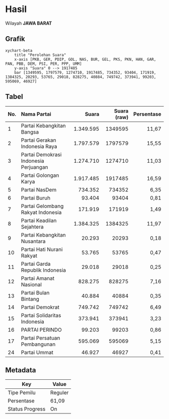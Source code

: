 # Hasil

Wilayah **JAWA BARAT**

## Grafik

```mermaid
xychart-beta
    title "Perolehan Suara"
    x-axis [PKB, GER, PDIP, GOL, NAS, BUR, GEL, PKS, PKN, HAN, GAR, PAN, PBB, DEM, PSI, PER, PPP, UMM]
    y-axis "Suara" 0 --> 1917485
    bar [1349595, 1797579, 1274710, 1917485, 734352, 93404, 171919, 1384325, 20293, 53765, 29018, 828275, 40884, 749742, 373941, 99203, 595069, 46927]
```

## Tabel

| No. | Nama Partai                           | Suara     | Suara (raw) | Persentase |
|:--- |:------------------------------------- | ---------:| -----------:| ----------:|
| 1   | Partai Kebangkitan Bangsa             | 1.349.595 | 1349595     | 11,67      |
| 2   | Partai Gerakan Indonesia Raya         | 1.797.579 | 1797579     | 15,55      |
| 3   | Partai Demokrasi Indonesia Perjuangan | 1.274.710 | 1274710     | 11,03      |
| 4   | Partai Golongan Karya                 | 1.917.485 | 1917485     | 16,59      |
| 5   | Partai NasDem                         | 734.352   | 734352      | 6,35       |
| 6   | Partai Buruh                          | 93.404    | 93404       | 0,81       |
| 7   | Partai Gelombang Rakyat Indonesia     | 171.919   | 171919      | 1,49       |
| 8   | Partai Keadilan Sejahtera             | 1.384.325 | 1384325     | 11,97      |
| 9   | Partai Kebangkitan Nusantara          | 20.293    | 20293       | 0,18       |
| 10  | Partai Hati Nurani Rakyat             | 53.765    | 53765       | 0,47       |
| 11  | Partai Garda Republik Indonesia       | 29.018    | 29018       | 0,25       |
| 12  | Partai Amanat Nasional                | 828.275   | 828275      | 7,16       |
| 13  | Partai Bulan Bintang                  | 40.884    | 40884       | 0,35       |
| 14  | Partai Demokrat                       | 749.742   | 749742      | 6,49       |
| 15  | Partai Solidaritas Indonesia          | 373.941   | 373941      | 3,23       |
| 16  | PARTAI PERINDO                        | 99.203    | 99203       | 0,86       |
| 17  | Partai Persatuan Pembangunan          | 595.069   | 595069      | 5,15       |
| 24  | Partai Ummat                          | 46.927    | 46927       | 0,41       |


## Metadata

| Key             | Value   |
| --------------- | ------- |
| Tipe Pemilu     | Reguler |
| Persentase      | 61,09   |
| Status Progress | On      |



